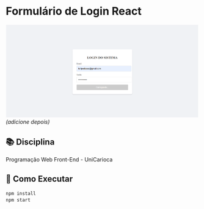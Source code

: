 # Formulário de Login React

![Preview do Formulário](./preview.png) *(adicione depois)*

## 📚 Disciplina  
Programação Web Front-End - UniCarioca

## 🚀 Como Executar  
```bash
npm install
npm start